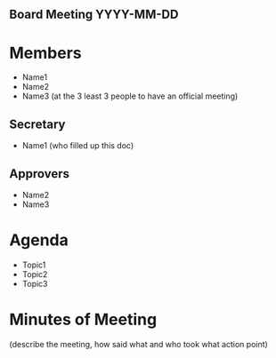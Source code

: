 Board Meeting YYYY-MM-DD
------------------------

# Members
* Name1
* Name2
* Name3 (at the 3 least 3 people to have an official meeting)  

## Secretary
* Name1 (who filled up this doc)

## Approvers
* Name2
* Name3

# Agenda
* Topic1
* Topic2
* Topic3

# Minutes of Meeting
(describe the meeting, how said what and who took what action point)
